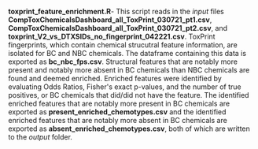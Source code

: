 **toxprint_feature_enrichment.R**- This script reads in the *input* files **CompToxChemicalsDashboard_all_ToxPrint_030721_pt1.csv**, **CompToxChemicalsDashboard_all_ToxPrint_030721_pt2.csv**, and **toxprint_V2_vs_DTXSIDs_no_fingerprint_042221.csv**. ToxPrint fingerprints, which contain chemical strucutral feature information, are isolated for BC and NBC chemicals. The dataframe containing this data is exported as **bc_nbc_fps.csv**. Structural features that are notably more present and notably more absent in BC chemicals than NBC chemicals are found and deemed enriched. Enriched features were identified by evaluating Odds Ratios, Fisher's exact p-values, and the number of true positives, or BC chemicals that did/did not have the feature. The identified enriched features that are notably more present in BC chemicals are exported as **present_enriched_chemotypes.csv** and the identified enriched features that are notably more absent in BC chemicals are exported as **absent_enriched_chemotypes.csv**, both of which are written to the *output* folder.
